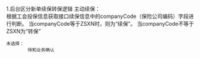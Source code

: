 
1.后台区分新单续保转保逻辑
    主动续保：        
            根据工会投保信息获取接口续保信息中的companyCode（保险公司编码）字段进行判断。
            当companyCode等于ZSXN时，则为“续保”。
            当companyCode不等于ZSXN为“转保”                

    未选择：
            待和业务确认